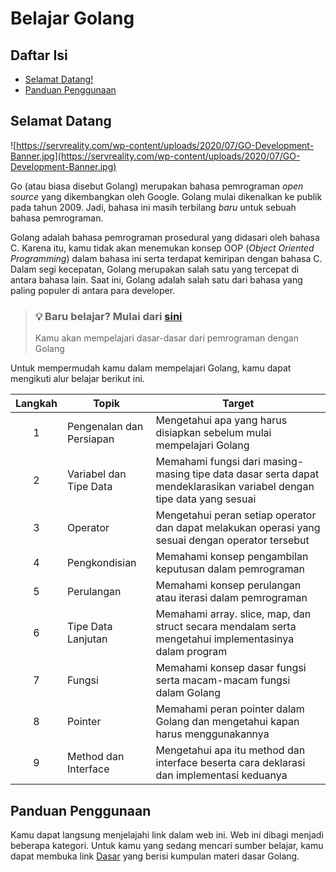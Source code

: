 # Belajar Golang

## Daftar Isi

- [Selamat Datang!](#selamat-datang)
- [Panduan Penggunaan](#panduan-penggunaan)

## Selamat Datang

![https://servreality.com/wp-content/uploads/2020/07/GO-Development-Banner.jpg](https://servreality.com/wp-content/uploads/2020/07/GO-Development-Banner.jpg)

Go (atau biasa disebut Golang) merupakan bahasa pemrograman _open source_ yang dikembangkan oleh Google. Golang mulai dikenalkan ke publik pada tahun 2009. Jadi, bahasa ini masih terbilang _baru_ untuk sebuah bahasa pemrograman.

Golang adalah bahasa pemrograman prosedural yang didasari oleh bahasa C. Karena itu, kamu tidak akan menemukan konsep OOP (_Object Oriented Programming_) dalam bahasa ini serta terdapat kemiripan dengan bahasa C. Dalam segi kecepatan, Golang merupakan salah satu yang tercepat di antara bahasa lain. Saat ini, Golang adalah salah satu dari bahasa yang paling populer di antara para developer.

> ### 💡 Baru belajar? Mulai dari [sini](dasar/INTRODUCTION.md)
>
> Kamu akan mempelajari dasar-dasar dari pemrograman dengan Golang

Untuk mempermudah kamu dalam mempelajari Golang, kamu dapat mengikuti alur belajar berikut ini.

| Langkah | Topik                    | Target                                                                                                               |
| :-----: | ------------------------ | -------------------------------------------------------------------------------------------------------------------- |
|    1    | Pengenalan dan Persiapan | Mengetahui apa yang harus disiapkan sebelum mulai mempelajari Golang                                                 |
|    2    | Variabel dan Tipe Data   | Memahami fungsi dari masing-masing tipe data dasar serta dapat mendeklarasikan variabel dengan tipe data yang sesuai |
|    3    | Operator                 | Mengetahui peran setiap operator dan dapat melakukan operasi yang sesuai dengan operator tersebut                    |
|    4    | Pengkondisian            | Memahami konsep pengambilan keputusan dalam pemrograman                                                              |
|    5    | Perulangan               | Memahami konsep perulangan atau iterasi dalam pemrograman                                                            |
|    6    | Tipe Data Lanjutan       | Memahami array. slice, map, dan struct secara mendalam serta mengetahui implementasinya dalam program                |
|    7    | Fungsi                   | Memahami konsep dasar fungsi serta macam-macam fungsi dalam Golang                                                   |
|    8    | Pointer                  | Memahami peran pointer dalam Golang dan mengetahui kapan harus menggunakannya                                        |
|    9    | Method dan Interface     | Mengetahui apa itu method dan interface beserta cara deklarasi dan implementasi keduanya                             |

## Panduan Penggunaan

Kamu dapat langsung menjelajahi link dalam web ini. Web ini dibagi menjadi beberapa kategori. Untuk kamu yang sedang mencari sumber belajar, kamu dapat membuka link [Dasar](dasar/README.md) yang berisi kumpulan materi dasar Golang.
